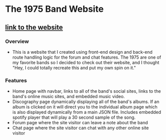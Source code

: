 

# The 1975 Band Website

## [link to the website](https://the-1975.herokuapp.com/)

### Overview
- This is a website that I created using front-end design and back-end route handling logic for the forum and chat features. The 1975 are one of my favorite bands so I decided to check out their website, and I thought "Hey, I could totally recreate this and put my own spin on it."

### Features
- Home page with navbar, links to all of the band's social sites, links to the band's online music sites, and embedded music video.
- Discography page dynamically displaying all of the band's albums. If an album is clicked on it will direct you to the individual album page which is also displayed dynamically from a main JSON file. Includes embedded spotify player that will play a 30 second sample of the song.
- Forum page where the site visitor can leave a note about the band
- Chat page where the site visitor can chat with any other online site visitor 